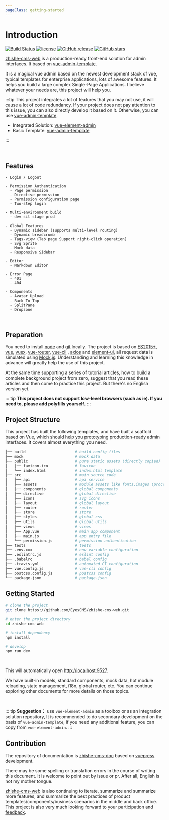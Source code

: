 ```yaml
---
pageClass: getting-started
---
```


# Introduction


[![Build Status](https://travis-ci.org/EyesCMS/zhishe-cms-web.svg?branch=master)](https://travis-ci.org/PanJiaChen/vue-element-admin)
[![license](https://img.shields.io/github/license/mashape/apistatus.svg)](https://github.com/PanJiaChen/vue-element-admin/blob/master/LICENSE)
[![GitHub release](https://img.shields.io/github/release/EyesCMS/zhishe-cms-web.svg)](https://github.com/EyesCMS/zhishe-cms-web/releases)
[![GitHub stars](https://img.shields.io/github/stars/EyesCMS/zhishe-cms-web.svg?style=social&label=Stars)](https://github.com/EyesCMS/zhishe-cms-web)

[zhishe-cms-web](http://eyescms.github.io/zhishe-cms-web) is a production-ready front-end solution for admin interfaces. It based on [vue-admin-template](https://github.com/PanJiaChen/vue-admin-template).

It is a magical vue admin based on the newest development stack of vue, typical templates for enterprise applications, lots of awesome features. It helps you build a large complex Single-Page Applications. I believe whatever your needs are, this project will help you.

:::tip
This project integrates a lot of features that you may not use, it will cause a lot of code redundancy. If your project does not pay attention to this issue, you can also directly develop it based on it.
Otherwise, you can use [vue-admin-template](https://github.com/PanJiaChen/vue-admin-template).

- Integrated Solution: [vue-element-admin](https://github.com/PanJiaChen/vue-element-admin)
- Basic Template: [vue-admin-template](https://github.com/PanJiaChen/vue-admin-template)

:::

<br/>

## Features

```
- Login / Logout

- Permission Authentication
  - Page permission
  - Directive permission
  - Permission configuration page
  - Two-step login

- Multi-environment build
  - dev sit stage prod

- Global Features
  - Dynamic sidebar (supports multi-level routing)
  - Dynamic breadcrumb
  - Tags-view (Tab page Support right-click operation)
  - Svg Sprite
  - Mock data
  - Responsive Sidebar

- Editor
  - Markdown Editor

- Error Page
  - 401
  - 404

- Components
  - Avatar Upload
  - Back To Top
  - SplitPane
  - Dropzone

```

<br/>

## Preparation

You need to install [node](http://nodejs.org/) and [git](https://git-scm.com/) locally. The project is based on [ES2015+](http://es6.ruanyifeng.com/), [vue](https://cn.vuejs.org/index.html), [vuex](https://vuex.vuejs.org/zh-cn/), [vue-router](https://router.vuejs.org/zh-cn/), [vue-cli](https://github.com/vuejs/vue-cli) , [axios](https://github.com/axios/axios) and [element-ui](https://github.com/ElemeFE/element), all request data is simulated using [Mock.js](https://github.com/nuysoft/Mock).
Understanding and learning this knowledge in advance will greatly help the use of this project.

At the same time supporting a series of tutorial articles, how to build a complete background project from zero, suggest that you read these articles and then come to practice this project. But there's no English version yet.

::: tip
**This project does not support low-level browsers (such as ie). If you need to, please add polyfills yourself.**
:::

## Project Structure

This project has built the following templates, and have built a scaffold based on Vue, which should help you prototyping production-ready admin interfaces. It covers almost everything you need.

```bash
├── build                      # build config files
├── mock                       # mock data
├── public                     # pure static assets (directly copied)
│   │── favicon.ico            # favicon
│   └── index.html             # index.html template
├── src                        # main source code
│   ├── api                    # api service
│   ├── assets                 # module assets like fonts,images (processed by webpack)
│   ├── components             # global components
│   ├── directive              # global directive
│   ├── icons                  # svg icons
│   ├── layout                 # global layout
│   ├── router                 # router
│   ├── store                  # store
│   ├── styles                 # global css
│   ├── utils                  # global utils
│   ├── views                  # views
│   ├── App.vue                # main app component
│   ├── main.js                # app entry file
│   └── permission.js          # permission authentication
├── tests                      # tests
├── .env.xxx                   # env variable configuration
├── .eslintrc.js               # eslint config
├── .babelrc                   # babel config
├── .travis.yml                # automated CI configuration
├── vue.config.js              # vue-cli config
├── postcss.config.js          # postcss config
└── package.json               # package.json
```

## Getting Started

```bash
# clone the project
git clone https://github.com/EyesCMS/zhishe-cms-web.git

# enter the project directory
cd zhishe-cms-web

# install dependency
npm install

# develop
npm run dev
```

<br/>

This will automatically open [http://localhost:9527](http://localhost:9527).



We have built-in models, standard components, mock data, hot module reloading, state management, i18n, global router, etc. You can continue exploring other documents for more details on those topics.

<br/>

::: tip
**Suggestion：** use `vue-element-admin` as a toolbox or as an integration solution repository, It is recommended to do secondary development on the basis of `vue-admin-template`, if you need any additional feature, you can copy from `vue-element-admin`.
:::

## Contribution

The repository of documentation is [zhishe-cms-doc](https://github.com/EyesCMS/zhishe-cms-doc) based on [vuepress](https://github.com/vuejs/vuepress) development.

There may be some spelling or translation errors in the course of writing this document. It is welcome to point out by issue or pr. After all, English is not my mother tongue.

[zhishe-cms-web](https://github.com/EyesCMS/zhishe-cms-web) is also continuing to iterate, summarize and summarize more features, and summarize the best practices of product templates/components/business scenarios in the middle and back office. This project is also very much looking forward to your participation and [feedback](https://github.com/EyesCMS/zhishe-cms-web/issues).


